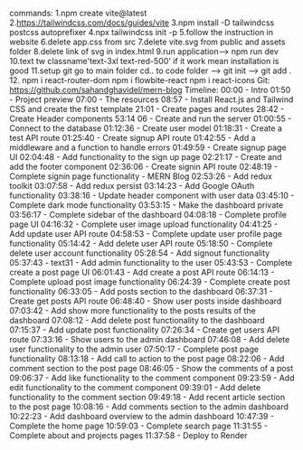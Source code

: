 commands:
1.npm create vite@latest
2.https://tailwindcss.com/docs/guides/vite
3.npm install -D tailwindcss postcss autoprefixer
4.npx tailwindcss init -p
5.follow the instruction in website 
6.delete app.css from src
7.delete vite.svg from public and assets folder 
8.delete link of svg in index.html
9.run application--> npm run dev
10.text tw classname'text-3xl text-red-500' if it work mean installation is good 
11.setup git go to main folder cd.. to code folder --> git init --> git add . 
12. npm i react-router-dom
npm i flowbite-react
npm i react-icons
Git:
https://github.com/sahandghavidel/mern-blog
Timeline:
00:00 - Intro
01:50 - Project preview
07:00 - The resources
08:57 - Install React.js and Tailwind CSS and  create the first template
21:01 - Create pages and routes
28:42 - Create Header components
53:14 06 - Create and run the server
01:00:55 - Connect to the database
01:12:36 - Create user model
01:18:31 - Create a test API route
01:25:40 - Create signup API route
01:42:55 - Add a middleware and a function to handle errors
01:49:59 - Create signup page UI
02:04:48 -  Add functionality to the sign up page
02:21:17 - Create and add the footer component
02:36:06 - Create signin API route
02:48:19 - Complete signin page functionality - MERN Blog
02:53:26 - Add redux toolkit
03:07:58 - Add redux persist
03:14:23 - Add Google OAuth functionality
03:38:16 - Update header component with user data
03:45:10 - Complete dark mode functionality
03:53:15 - Make the dashboard private
03:56:17 - Complete sidebar of the dashboard
04:08:18 - Complete profile page UI
04:16:32 - Complete user image upload functionality
04:41:25 - Add update user API route
04:58:53 - Complete update user profile page functionality
05:14:42 - Add delete user API route
05:18:50 - Complete delete user account functionality
05:28:54 - Add signout functionality
05:37:43 - text31 - Add admin functionality to the user
05:43:53 - Complete create a post page UI
06:01:43 - Add create a post API route
06:14:13 - Complete upload post image functionality
06:24:39 - Complete create post functionality
06:33:05 - Add posts section to the dashboard
06:37:31 - Create get posts API route
06:48:40 - Show user posts inside dashboard
07:03:42 - Add show more functionality to the posts results of the dashboard
07:08:12 - Add delete post functionality to the dashboard
07:15:37 - Add update post functionality
07:26:34 - Create get users API route
07:33:16 - Show users to the admin dashboard
07:46:08 - Add delete user functionality to the admin user
07:50:17 - Complete post page functionality
08:13:18 - Add call to action to the post page
08:22:06 - Add comment section to the post page
08:46:05 - Show the comments of a post
09:06:37 - Add like functionality to the comment component
09:23:59 - Add edit functionality to the comment component
09:39:01 - Add delete functionality to the comment section
09:49:18 - Add recent article section to the post page
10:08:16 - Add comments section to the admin dashboard
10:22:23 - Add dashboard overview to the admin dashboard
10:47:39 - Complete the home page
10:59:03 - Complete search page
11:31:55 - Complete about and projects pages
11:37:58 - Deploy to Render